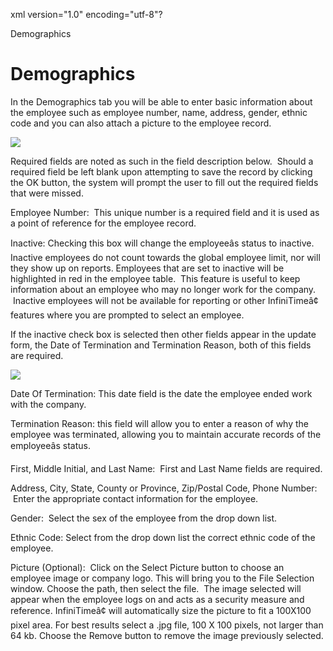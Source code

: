 xml version="1.0" encoding="utf-8"?





Demographics




# Demographics

In the Demographics tab you will be able to enter basic information about the employee such as employee number, name, address, gender, ethnic code and you can also attach a picture to the employee record.

![](images_2/Demographics.gif)

Required fields are noted as such in the field description below.  Should a required field be left blank upon attempting to save the record by clicking the OK button, the system will prompt the user to fill out the required fields that were missed.

Employee Number:  This unique number is a required field and it is used as a point of reference for the employee record.

Inactive: Checking this box will change the employeeâs status to inactive. Inactive employees do not count towards the global employee limit, nor will they show up on reports. Employees that are set to inactive will be highlighted in red in the employee table.  This feature is useful to keep information about an employee who may no longer work for the company.  Inactive employees will not be available for reporting or other InfiniTimeâ¢ features where you are prompted to select an employee.

If the inactive check box is selected then other fields appear in the update form, the Date of Termination and Termination Reason, both of this fields are required.

![](images_2/Termination_Fields.gif)

Date Of Termination: This date field is the date the employee ended work with the company.

Termination Reason: this field will allow you to enter a reason of why the employee was terminated, allowing you to maintain accurate records of the employeeâs status.

First, Middle Initial, and Last Name:  First and Last Name fields are required.

Address, City, State, County or Province, Zip/Postal Code, Phone Number:  Enter the appropriate contact information for the employee.

Gender:  Select the sex of the employee from the drop down list.

Ethnic Code: Select from the drop down list the correct ethnic code of the employee.

Picture (Optional):  Click on the Select Picture button to choose an employee image or company logo. This will bring you to the File Selection window. Choose the path, then select the file.  The image selected will appear when the employee logs on and acts as a security measure and reference. InfiniTimeâ¢ will automatically size the picture to fit a 100X100 pixel area. For best results select a .jpg file, 100 X 100 pixels, not larger than 64 kb. Choose the Remove button to remove the image previously selected.
